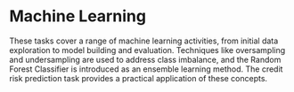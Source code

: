 # Machine Learning
These tasks cover a range of machine learning activities, from initial data exploration to model building and evaluation. Techniques like oversampling and undersampling are used to address class imbalance, and the Random Forest Classifier is introduced as an ensemble learning method. The credit risk prediction task provides a practical application of these concepts.

